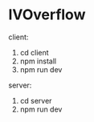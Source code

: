 # IVOverflow



client:
1) cd client
2) npm install
3) npm run dev

server:
1) cd server
2) npm run dev
